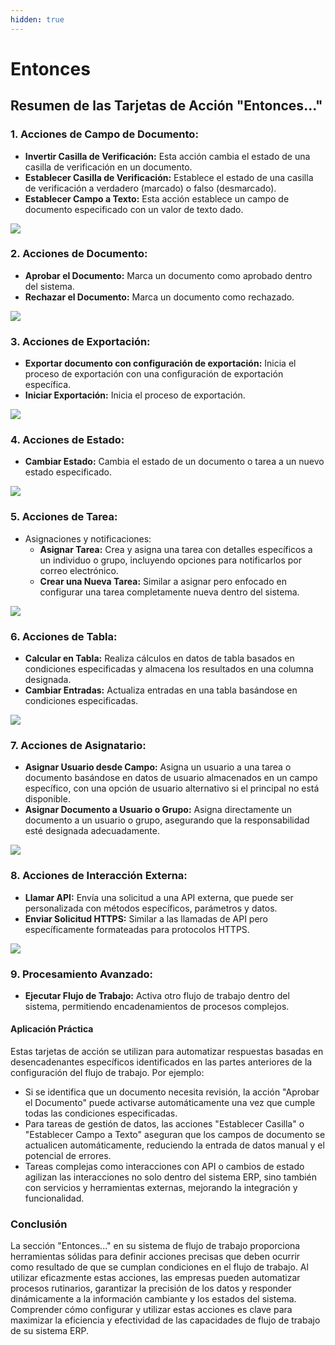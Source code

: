 ```yaml
---
hidden: true
---
```


# Entonces

## Resumen de las Tarjetas de Acción "Entonces..."

### **1. Acciones de Campo de Documento:**

* **Invertir Casilla de Verificación:** Esta acción cambia el estado de una casilla de verificación en un documento.
* **Establecer Casilla de Verificación:** Establece el estado de una casilla de verificación a verdadero (marcado) o falso (desmarcado).
* **Establecer Campo a Texto:** Esta acción establece un campo de documento especificado con un valor de texto dado.

![](https://docs.docbits.com/~gitbook/image?url=https%3A%2F%2F578966019-files.gitbook.io%2F%7E%2Ffiles%2Fv0%2Fb%2Fgitbook-x-prod.appspot.com%2Fo%2Fspaces%252FT2n2w4uDCJvv7CJ5zrdk%252Fuploads%252FQVUhksYr3IAndhsFptO4%252Fthen1.png%3Falt%3Dmedia%26token%3D8e2e36b2-3a10-4337-a4c5-a269c4f4ca44\&width=768\&dpr=2\&quality=100\&sign=123b9fcc\&sv=2)

### **2. Acciones de Documento:**

* **Aprobar el Documento:** Marca un documento como aprobado dentro del sistema.
* **Rechazar el Documento:** Marca un documento como rechazado.

![](https://docs.docbits.com/~gitbook/image?url=https%3A%2F%2F578966019-files.gitbook.io%2F%7E%2Ffiles%2Fv0%2Fb%2Fgitbook-x-prod.appspot.com%2Fo%2Fspaces%252FT2n2w4uDCJvv7CJ5zrdk%252Fuploads%252FiEyGq6bDKWHAYV527boE%252Fimage.png%3Falt%3Dmedia%26token%3Dcc3cdbd5-e939-4ad7-a745-9315d1d25e75\&width=768\&dpr=2\&quality=100\&sign=68574128\&sv=2)

### **3. Acciones de Exportación:**

* **Exportar documento con configuración de exportación:** Inicia el proceso de exportación con una configuración de exportación específica.
* **Iniciar Exportación:** Inicia el proceso de exportación.

![](https://docs.docbits.com/~gitbook/image?url=https%3A%2F%2F578966019-files.gitbook.io%2F%7E%2Ffiles%2Fv0%2Fb%2Fgitbook-x-prod.appspot.com%2Fo%2Fspaces%252FT2n2w4uDCJvv7CJ5zrdk%252Fuploads%252F5H2IGwrSrBG8uM0JjfLk%252Fimage.png%3Falt%3Dmedia%26token%3D13a06657-d31a-45fc-a8d3-4f09575b2377\&width=768\&dpr=2\&quality=100\&sign=6873dafe\&sv=2)

### **4. Acciones de Estado:**

* **Cambiar Estado:** Cambia el estado de un documento o tarea a un nuevo estado especificado.

![](https://docs.docbits.com/~gitbook/image?url=https%3A%2F%2F578966019-files.gitbook.io%2F%7E%2Ffiles%2Fv0%2Fb%2Fgitbook-x-prod.appspot.com%2Fo%2Fspaces%252FT2n2w4uDCJvv7CJ5zrdk%252Fuploads%252Fc8n3k2U83SIXapQW4Qgd%252Fthen3.png%3Falt%3Dmedia%26token%3D1d4b0395-89bc-4089-a6af-c7a0a85d875f\&width=768\&dpr=2\&quality=100\&sign=96c49797\&sv=2)

### **5. Acciones de Tarea:**

* Asignaciones y notificaciones:
  * **Asignar Tarea:** Crea y asigna una tarea con detalles específicos a un individuo o grupo, incluyendo opciones para notificarlos por correo electrónico.
  * **Crear una Nueva Tarea:** Similar a asignar pero enfocado en configurar una tarea completamente nueva dentro del sistema.

![](https://docs.docbits.com/~gitbook/image?url=https%3A%2F%2F578966019-files.gitbook.io%2F%7E%2Ffiles%2Fv0%2Fb%2Fgitbook-x-prod.appspot.com%2Fo%2Fspaces%252FT2n2w4uDCJvv7CJ5zrdk%252Fuploads%252FL5JcOIHokf8smzfvAA1u%252Fthen4.png%3Falt%3Dmedia%26token%3Db445f1b6-d416-4ce4-a200-2b66f431fe6a\&width=768\&dpr=2\&quality=100\&sign=a77867bc\&sv=2)

### **6. Acciones de Tabla:**

* **Calcular en Tabla:** Realiza cálculos en datos de tabla basados en condiciones especificadas y almacena los resultados en una columna designada.
* **Cambiar Entradas:** Actualiza entradas en una tabla basándose en condiciones especificadas.

![](https://docs.docbits.com/~gitbook/image?url=https%3A%2F%2F578966019-files.gitbook.io%2F%7E%2Ffiles%2Fv0%2Fb%2Fgitbook-x-prod.appspot.com%2Fo%2Fspaces%252FT2n2w4uDCJvv7CJ5zrdk%252Fuploads%252FPyZaJ8MO0fLrdo6I1tiS%252Fthen5.png%3Falt%3Dmedia%26token%3De3a4280a-4351-4264-9c46-d2e6c6eef1d2\&width=768\&dpr=2\&quality=100\&sign=403dcf50\&sv=2)

### **7. Acciones de Asignatario:**

* **Asignar Usuario desde Campo:** Asigna un usuario a una tarea o documento basándose en datos de usuario almacenados en un campo específico, con una opción de usuario alternativo si el principal no está disponible.
* **Asignar Documento a Usuario o Grupo:** Asigna directamente un documento a un usuario o grupo, asegurando que la responsabilidad esté designada adecuadamente.

![](https://docs.docbits.com/~gitbook/image?url=https%3A%2F%2F578966019-files.gitbook.io%2F%7E%2Ffiles%2Fv0%2Fb%2Fgitbook-x-prod.appspot.com%2Fo%2Fspaces%252FT2n2w4uDCJvv7CJ5zrdk%252Fuploads%252FhORGHCS98nJIU1rWeKrW%252Fthen6.png%3Falt%3Dmedia%26token%3D4055d4f2-f9e6-40a0-a45f-d93bee10cd73\&width=768\&dpr=2\&quality=100\&sign=d25b560b\&sv=2)

### **8. Acciones de Interacción Externa:**

* **Llamar API:** Envía una solicitud a una API externa, que puede ser personalizada con métodos específicos, parámetros y datos.
* **Enviar Solicitud HTTPS:** Similar a las llamadas de API pero específicamente formateadas para protocolos HTTPS.

![](https://docs.docbits.com/~gitbook/image?url=https%3A%2F%2F578966019-files.gitbook.io%2F%7E%2Ffiles%2Fv0%2Fb%2Fgitbook-x-prod.appspot.com%2Fo%2Fspaces%252FT2n2w4uDCJvv7CJ5zrdk%252Fuploads%252FXJHjmEvFExyz8wFQ1GL5%252Fthen7.png%3Falt%3Dmedia%26token%3Da4098460-b139-4327-931d-316eba6cd74a\&width=768\&dpr=2\&quality=100\&sign=fd10ee39\&sv=2)

### **9. Procesamiento Avanzado:**

* **Ejecutar Flujo de Trabajo:** Activa otro flujo de trabajo dentro del sistema, permitiendo encadenamientos de procesos complejos.

#### Aplicación Práctica

Estas tarjetas de acción se utilizan para automatizar respuestas basadas en desencadenantes específicos identificados en las partes anteriores de la configuración del flujo de trabajo. Por ejemplo:

* Si se identifica que un documento necesita revisión, la acción "Aprobar el Documento" puede activarse automáticamente una vez que cumple todas las condiciones especificadas.
* Para tareas de gestión de datos, las acciones "Establecer Casilla" o "Establecer Campo a Texto" aseguran que los campos de documento se actualicen automáticamente, reduciendo la entrada de datos manual y el potencial de errores.
* Tareas complejas como interacciones con API o cambios de estado agilizan las interacciones no solo dentro del sistema ERP, sino también con servicios y herramientas externas, mejorando la integración y funcionalidad.

### Conclusión

La sección "Entonces..." en su sistema de flujo de trabajo proporciona herramientas sólidas para definir acciones precisas que deben ocurrir como resultado de que se cumplan condiciones en el flujo de trabajo. Al utilizar eficazmente estas acciones, las empresas pueden automatizar procesos rutinarios, garantizar la precisión de los datos y responder dinámicamente a la información cambiante y los estados del sistema. Comprender cómo configurar y utilizar estas acciones es clave para maximizar la eficiencia y efectividad de las capacidades de flujo de trabajo de su sistema ERP.
